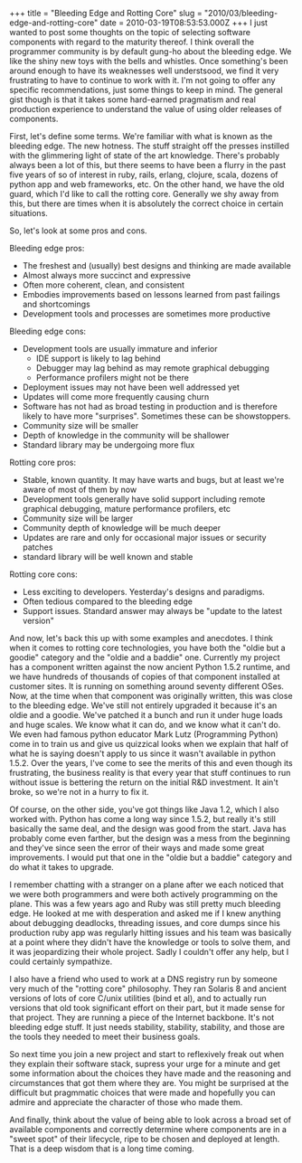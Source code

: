 +++
title = "Bleeding Edge and Rotting Core"
slug = "2010/03/bleeding-edge-and-rotting-core"
date = 2010-03-19T08:53:53.000Z
+++
I just wanted to post some thoughts on the topic of selecting software components with regard to the maturity thereof. I think overall the programmer community is by default gung-ho about the bleeding edge. We like the shiny new toys with the bells and whistles. Once something's been around enough to have its weaknesses well understsood, we find it very frustrating to have to continue to work with it. I'm not going to offer any specific recommendations, just some things to keep in mind. The general gist though is that it takes some hard-earned pragmatism and real production experience to understand the value of using older releases of components.

First, let's define some terms. We're familiar with what is known as the bleeding edge. The new hotness. The stuff straight off the presses instilled with the glimmering light of state of the art knowledge. There's probably always been a lot of this, but there seems to have been a flurry in the past five years of so of interest in ruby, rails, erlang, clojure, scala, dozens of python app and web frameworks, etc. On the other hand, we have the old guard, which I'd like to call the rotting core. Generally we shy away from this, but there are times when it is absolutely the correct choice in certain situations.

So, let's look at some pros and cons.

Bleeding edge pros:

*   The freshest and (usually) best designs and thinking are made available
*   Almost always more succinct and expressive
*   Often more coherent, clean, and consistent
*   Embodies improvements based on lessons learned from past failings and shortcomings
*   Development tools and processes are sometimes more productive

Bleeding edge cons:

*   Development tools are usually immature and inferior
    *   IDE support is likely to lag behind
    *   Debugger may lag behind as may remote graphical debugging
    *   Performance profilers might not be there
*   Deployment issues may not have been well addressed yet
*   Updates will come more frequently causing churn
*   Software has not had as broad testing in production and is therefore likely to have more "surprises". Sometimes these can be showstoppers.
*   Community size will be smaller
*   Depth of knowledge in the community will be shallower
*   Standard library may be undergoing more flux

Rotting core pros:

*   Stable, known quantity. It may have warts and bugs, but at least we're aware of most of them by now
*   Development tools generally have solid support including remote graphical debugging, mature performance profilers, etc
*   Community size will be larger
*   Community depth of knowledge will be much deeper
*   Updates are rare and only for occasional major issues or security patches
*   standard library will be well known and stable

Rotting core cons:

*   Less exciting to developers. Yesterday's designs and paradigms.
*   Often tedious compared to the bleeding edge
*   Support issues. Standard answer may always be "update to the latest version"

And now, let's back this up with some examples and anecdotes. I think when it comes to rotting core technologies, you have both the "oldie but a goodie" category and the "oldie and a baddie" one. Currently my project has a component written against the now ancient Python 1.5.2 runtime, and we have hundreds of thousands of copies of that component installed at customer sites. It is running on something around seventy different OSes. Now, at the time when that component was originally written, this was close to the bleeding edge. We've still not entirely upgraded it because it's an oldie and a goodie. We've patched it a bunch and run it under huge loads and huge scales. We know what it can do, and we know what it can't do. We even had famous python educator Mark Lutz (Programming Python) come in to train us and give us quizzical looks when we explain that half of what he is saying doesn't apply to us since it wasn't available in python 1.5.2\. Over the years, I've come to see the merits of this and even though its frustrating, the business reality is that every year that stuff continues to run without issue is bettering the return on the initial R&D investment. It ain't broke, so we're not in a hurry to fix it.

Of course, on the other side, you've got things like Java 1.2, which I also worked with. Python has come a long way since 1.5.2, but really it's still basically the same deal, and the design was good from the start. Java has probably come even farther, but the design was a mess from the beginning and they've since seen the error of their ways and made some great improvements. I would put that one in the "oldie but a baddie" category and do what it takes to upgrade.

I remember chatting with a stranger on a plane after we each noticed that we were both programmers and were both actively programming on the plane. This was a few years ago and Ruby was still pretty much bleeding edge. He looked at me with desperation and asked me if I knew anything about debugging deadlocks, threading issues, and core dumps since his production ruby app was regularly hitting issues and his team was basically at a point where they didn't have the knowledge or tools to solve them, and it was jeopardizing their whole project. Sadly I couldn't offer any help, but I could certainly sympathize.

I also have a friend who used to work at a DNS registry run by someone very much of the "rotting core" philosophy. They ran Solaris 8 and ancient versions of lots of core C/unix utilities (bind et al), and to actually run versions that old took significant effort on their part, but it made sense for that project. They are running a piece of the Internet backbone. It's not bleeding edge stuff. It just needs stability, stability, stability, and those are the tools they needed to meet their business goals.

So next time you join a new project and start to reflexively freak out when they explain their software stack, supress your urge for a minute and get some information about the choices they have made and the reasoning and circumstances that got them where they are. You might be surprised at the difficult but pragmmatic choices that were made and hopefully you can admire and appreciate the character of those who made them.

And finally, think about the value of being able to look across a broad set of available components and correctly determine where components are in a "sweet spot" of their lifecycle, ripe to be chosen and deployed at length. That is a deep wisdom that is a long time coming.